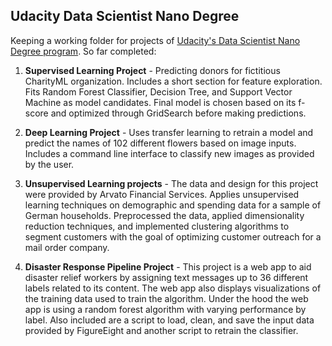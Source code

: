## Udacity Data Scientist Nano Degree

Keeping a working folder for projects of [Udacity's Data Scientist Nano Degree program](https://de.udacity.com/course/data-scientist-nanodegree--nd025). So far completed:

1. **Supervised Learning Project** - Predicting donors for fictitious CharityML organization. Includes a short section for feature exploration. Fits Random Forest Classifier, Decision Tree, and Support Vector Machine as model candidates. Final model is chosen based on its f-score and optimized through GridSearch before making predictions.

2. **Deep Learning Project** - Uses transfer learning to retrain a model and predict the names of 102 different flowers based on image inputs. Includes a command line interface to classify new images as provided by the user.

3. **Unsupervised Learning projects** - The data and design for this project were provided by Arvato Financial Services. Applies unsupervised learning techniques on demographic and spending data for a sample of German households. Preprocessed the data, applied dimensionality reduction techniques, and implemented clustering algorithms to segment customers with the goal of optimizing customer outreach for a mail order company.

3. **Disaster Response Pipeline Project** - This project is a web app to aid disaster relief workers by assigning text messages up to 36 different labels related to its content. The web app also displays visualizations of the training data used to train the algorithm. Under the hood the web app is using a random forest algorithm with varying performance by label. Also included are a script to load, clean, and save the input data provided by FigureEight and another script to retrain the classifier.
